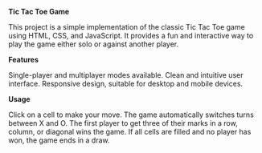 **Tic Tac Toe Game**

This project is a simple implementation of the classic Tic Tac Toe game using HTML, CSS, and JavaScript.
It provides a fun and interactive way to play the game either solo or against another player.

**Features**

Single-player and multiplayer modes available.
Clean and intuitive user interface.
Responsive design, suitable for desktop and mobile devices.

**Usage**

Click on a cell to make your move.
The game automatically switches turns between X and O.
The first player to get three of their marks in a row, column, or diagonal wins the game.
If all cells are filled and no player has won, the game ends in a draw.
